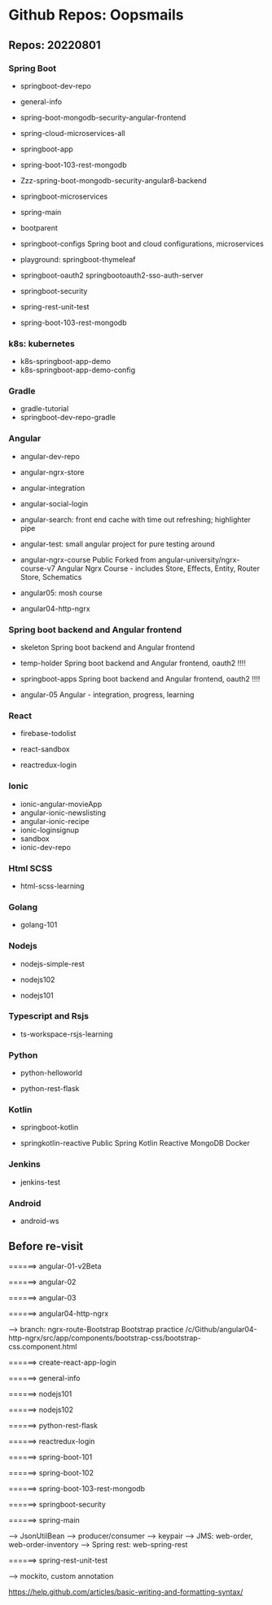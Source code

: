 # Github Repos: Oopsmails

## Repos: 20220801

### Spring Boot

- springboot-dev-repo
- general-info
- spring-boot-mongodb-security-angular-frontend

- spring-cloud-microservices-all

- springboot-app

- spring-boot-103-rest-mongodb
- Zzz-spring-boot-mongodb-security-angular8-backend
- springboot-microservices
- spring-main
- bootparent

- springboot-configs
  Spring boot and cloud configurations, microservices

- playground: springboot-thymeleaf

- springboot-oauth2
  springbootoauth2-sso-auth-server

- springboot-security

- spring-rest-unit-test

- spring-boot-103-rest-mongodb

### k8s: kubernetes

- k8s-springboot-app-demo
- k8s-springboot-app-demo-config

### Gradle

- gradle-tutorial
- springboot-dev-repo-gradle

### Angular

- angular-dev-repo
- angular-ngrx-store

- angular-integration
- angular-social-login

- angular-search: front end cache with time out refreshing; highlighter pipe
- angular-test: small angular project for pure testing around

- angular-ngrx-course Public
  Forked from angular-university/ngrx-course-v7
  Angular Ngrx Course - includes Store, Effects, Entity, Router Store, Schematics

- angular05: mosh course

- angular04-http-ngrx

### Spring boot backend and Angular frontend

- skeleton
  Spring boot backend and Angular frontend

- temp-holder
  Spring boot backend and Angular frontend, oauth2 !!!!

- springboot-apps
  Spring boot backend and Angular frontend, oauth2 !!!!

- angular-05
  Angular - integration, progress, learning

### React

- firebase-todolist

- react-sandbox

- reactredux-login

### Ionic

- ionic-angular-movieApp
- angular-ionic-newslisting
- angular-ionic-recipe
- ionic-loginsignup
- sandbox
- ionic-dev-repo

### Html SCSS

- html-scss-learning

### Golang

- golang-101

### Nodejs

- nodejs-simple-rest

- nodejs102

- nodejs101

### Typescript and Rsjs

- ts-workspace-rsjs-learning

### Python

- python-helloworld

- python-rest-flask

### Kotlin

- springboot-kotlin

- springkotlin-reactive Public
  Spring Kotlin Reactive MongoDB Docker

### Jenkins

- jenkins-test

### Android

- android-ws

## Before re-visit

======> angular-01-v2Beta

======> angular-02

======> angular-03

======> angular04-http-ngrx

--> branch: ngrx-route-Bootstrap
Bootstrap practice
/c/Github/angular04-http-ngrx/src/app/components/bootstrap-css/bootstrap-css.component.html

======> create-react-app-login

======> general-info

======> nodejs101

======> nodejs102

======> python-rest-flask

======> reactredux-login

======> spring-boot-101

======> spring-boot-102

======> spring-boot-103-rest-mongodb

======> springboot-security

======> spring-main

--> JsonUtilBean
--> producer/consumer
--> keypair
--> JMS: web-order, web-order-inventory
--> Spring rest: web-spring-rest

======> spring-rest-unit-test

--> mockito, custom annotation

https://help.github.com/articles/basic-writing-and-formatting-syntax/
